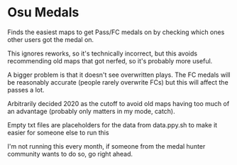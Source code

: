 # Osu Medals
Finds the easiest maps to get Pass/FC medals on by checking which ones other users got the medal on.

This ignores reworks, so it's technically incorrect, but this avoids recommending old maps that got nerfed, so it's probably more useful.

A bigger problem is that it doesn't see overwritten plays. The FC medals will be reasonably accurate (people rarely overwrite FCs) but this will affect the passes a lot.

Arbitrarily decided 2020 as the cutoff to avoid old maps having too much of an advantage (probably only matters in my mode, catch).

Empty txt files are placeholders for the data from data.ppy.sh to make it easier for someone else to run this

I'm not running this every month, if someone from the medal hunter community wants to do so, go right ahead.
